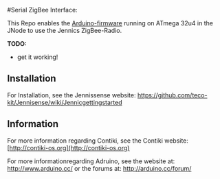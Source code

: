 #Serial ZigBee Interface:


This Repo enables the [Arduino-firmware](https://github.com/pscholl/Arduino) running on ATmega 32u4 in the JNode to use the Jennics ZigBee-Radio. 

**TODO:**

- get it working!


## Installation

For Installation, see the Jennissense website: https://github.com/teco-kit/Jennisense/wiki/Jennicgettingstarted


## Information

For more information regarding Contiki, see the Contiki website:
[http://contiki-os.org](http://contiki-os.org)

For more informationregarding Adruino, see the website at: http://www.arduino.cc/
or the forums at: http://arduino.cc/forum/